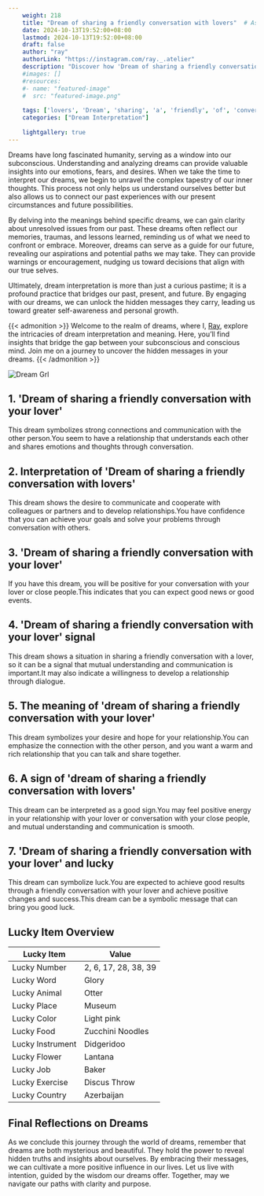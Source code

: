 ```yaml
---
    weight: 218
    title: "Dream of sharing a friendly conversation with lovers"  # Assuming 'title' column exists
    date: 2024-10-13T19:52:00+08:00
    lastmod: 2024-10-13T19:52:00+08:00
    draft: false
    author: "ray"
    authorLink: "https://instagram.com/ray._.atelier"
    description: "Discover how 'Dream of sharing a friendly conversation with lovers' can interpret your future and uncover its significant meanings in your life."
    #images: []
    #resources:
    #- name: "featured-image"
    #  src: "featured-image.png"
    
    tags: ['lovers', 'Dream', 'sharing', 'a', 'friendly', 'of', 'conversation', 'with']
    categories: ["Dream Interpretation"]
    
    lightgallery: true
---
```

    
Dreams have long fascinated humanity, serving as a window into our subconscious. Understanding and analyzing dreams can provide valuable insights into our emotions, fears, and desires. When we take the time to interpret our dreams, we begin to unravel the complex tapestry of our inner thoughts. This process not only helps us understand ourselves better but also allows us to connect our past experiences with our present circumstances and future possibilities.

By delving into the meanings behind specific dreams, we can gain clarity about unresolved issues from our past. These dreams often reflect our memories, traumas, and lessons learned, reminding us of what we need to confront or embrace. Moreover, dreams can serve as a guide for our future, revealing our aspirations and potential paths we may take. They can provide warnings or encouragement, nudging us toward decisions that align with our true selves.

Ultimately, dream interpretation is more than just a curious pastime; it is a profound practice that bridges our past, present, and future. By engaging with our dreams, we can unlock the hidden messages they carry, leading us toward greater self-awareness and personal growth.

{{< admonition >}}
Welcome to the realm of dreams, where I, [Ray](https://instagram.com/ray._.atelier), explore the intricacies of dream interpretation and meaning. Here, you’ll find insights that bridge the gap between your subconscious and conscious mind. Join me on a journey to uncover the hidden messages in your dreams.
{{< /admonition >}}

![Dream Grl](https://cdn.pixabay.com/photo/2017/11/02/03/35/gothic-2910057_1280.jpg "Dream Grl")

## 1. 'Dream of sharing a friendly conversation with your lover'
This dream symbolizes strong connections and communication with the other person.You seem to have a relationship that understands each other and shares emotions and thoughts through conversation.

## 2. Interpretation of 'Dream of sharing a friendly conversation with lovers'
This dream shows the desire to communicate and cooperate with colleagues or partners and to develop relationships.You have confidence that you can achieve your goals and solve your problems through conversation with others.

## 3. 'Dream of sharing a friendly conversation with your lover'
If you have this dream, you will be positive for your conversation with your lover or close people.This indicates that you can expect good news or good events.

## 4. 'Dream of sharing a friendly conversation with your lover' signal
This dream shows a situation in sharing a friendly conversation with a lover, so it can be a signal that mutual understanding and communication is important.It may also indicate a willingness to develop a relationship through dialogue.

## 5. The meaning of 'dream of sharing a friendly conversation with your lover'
This dream symbolizes your desire and hope for your relationship.You can emphasize the connection with the other person, and you want a warm and rich relationship that you can talk and share together.

## 6. A sign of 'dream of sharing a friendly conversation with lovers'
This dream can be interpreted as a good sign.You may feel positive energy in your relationship with your lover or conversation with your close people, and mutual understanding and communication is smooth.

## 7. 'Dream of sharing a friendly conversation with your lover' and lucky
This dream can symbolize luck.You are expected to achieve good results through a friendly conversation with your lover and achieve positive changes and success.This dream can be a symbolic message that can bring you good luck.

## Lucky Item Overview
| Lucky Item          | Value              |
|---------------|--------------------|
| Lucky Number        | 2, 6, 17, 28, 38, 39  |
| Lucky Word          | Glory |
| Lucky Animal        | Otter |
| Lucky Place         | Museum     |
| Lucky Color         | Light pink     |
| Lucky Food          | Zucchini Noodles      |
| Lucky Instrument    | Didgeridoo |
| Lucky Flower        | Lantana    |
| Lucky Job           | Baker       |
| Lucky Exercise      | Discus Throw  |
| Lucky Country       | Azerbaijan    |


##  Final Reflections on Dreams

As we conclude this journey through the world of dreams, remember that dreams are both mysterious and beautiful. They hold the power to reveal hidden truths and insights about ourselves. By embracing their messages, we can cultivate a more positive influence in our lives. Let us live with intention, guided by the wisdom our dreams offer. Together, may we navigate our paths with clarity and purpose.
